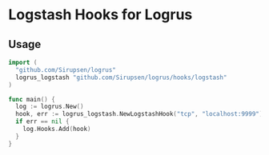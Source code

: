 # Logstash Hooks for Logrus

## Usage

```go
import (
  "github.com/Sirupsen/logrus"
  logrus_logstash "github.com/Sirupsen/logrus/hooks/logstash"
)

func main() {
  log := logrus.New()
  hook, err := logrus_logstash.NewLogstashHook("tcp", "localhost:9999")
  if err == nil {
    log.Hooks.Add(hook)
  }
}
```

